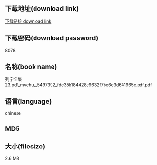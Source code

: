 ## 下载地址(download link)
[下载链接 download link](https://voluble-croquembouche-d321dc.netlify.app/?s=%E5%88%97%E5%AE%81%E5%85%A8%E9%9B%8623.pdf_mvehu__5497392_fdc35b184428e9632f7be6c3d641965c.pdf)

## 下载密码(download password)
8078

## 名称(book name)
列宁全集23.pdf_mvehu__5497392_fdc35b184428e9632f7be6c3d641965c.pdf.pdf

## 语言(language)
chinese

## MD5


## 大小(filesize)
2.6 MB
